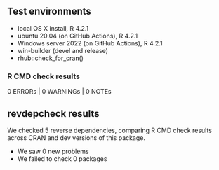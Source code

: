 ## Test environments
- local OS X install, R 4.2.1
- ubuntu 20.04 (on GitHub Actions), R 4.2.1
- Windows server 2022 (on GitHub Actions), R 4.2.1
- win-builder (devel and release)
- rhub::check_for_cran()

### R CMD check results
0 ERRORs | 0 WARNINGs | 0 NOTEs

## revdepcheck results

We checked 5 reverse dependencies, comparing R CMD check results across CRAN and dev versions of this package.

 * We saw 0 new problems
 * We failed to check 0 packages

